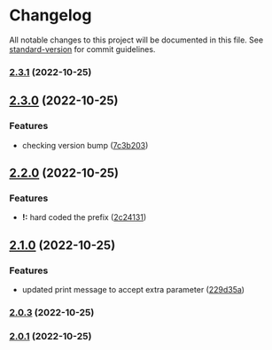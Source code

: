 # Changelog

All notable changes to this project will be documented in this file. See [standard-version](https://github.com/conventional-changelog/standard-version) for commit guidelines.

### [2.3.1](https://github.com-personal/Manjuanand021/conventional-commits/compare/v2.3.0...v2.3.1) (2022-10-25)

## [2.3.0](https://github.com-personal/Manjuanand021/conventional-commits/compare/v2.2.0...v2.3.0) (2022-10-25)


### Features

* checking version bump ([7c3b203](https://github.com-personal/Manjuanand021/conventional-commits/commit/7c3b203dcb890684833909b9109bbdc7ca5aa2e9))

## [2.2.0](https://github.com-personal/Manjuanand021/conventional-commits/compare/v2.1.0...v2.2.0) (2022-10-25)


### Features

* **!:** hard coded the prefix ([2c24131](https://github.com-personal/Manjuanand021/conventional-commits/commit/2c24131fb7402d9dcf86d370a528d54e256fe205))

## [2.1.0](https://github.com-personal/Manjuanand021/conventional-commits/compare/v2.0.3...v2.1.0) (2022-10-25)


### Features

* updated print message to accept extra parameter ([229d35a](https://github.com-personal/Manjuanand021/conventional-commits/commit/229d35a7fc057089276291e159ef22e245b7b981))

### [2.0.3](https://github.com-personal/Manjuanand021/conventional-commits/compare/v2.0.2...v2.0.3) (2022-10-25)

### [2.0.1](https://github.com-personal/Manjuanand021/conventional-commits/compare/v2.0.0...v2.0.1) (2022-10-25)
